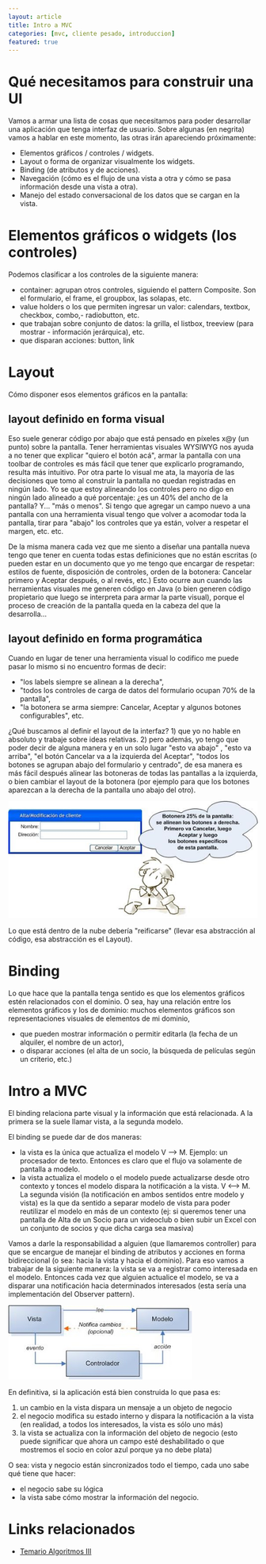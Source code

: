 ```yaml
---
layout: article
title: Intro a MVC
categories: [mvc, cliente pesado, introduccion]
featured: true
---
```


# Qué necesitamos para construir una UI

Vamos a armar una lista de cosas que necesitamos para poder desarrollar una aplicación que tenga interfaz de usuario. Sobre algunas (en negrita) vamos a hablar en este momento, las otras irán apareciendo próximamente:

- Elementos gráficos / controles / widgets.
- Layout o forma de organizar visualmente los widgets.
- Binding (de atributos y de acciones).
- Navegación (cómo es el flujo de una vista a otra y cómo se pasa información desde una vista a otra).
- Manejo del estado conversacional de los datos que se cargan en la vista.

# Elementos gráficos o widgets (los controles)

Podemos clasificar a los controles de la siguiente manera:

- container: agrupan otros controles, siguiendo el pattern Composite. Son el formulario, el frame, el groupbox, las solapas, etc. 
- value holders o los que permiten ingresar un valor: calendars, textbox, checkbox, combo,- radiobutton, etc. 
- que trabajan sobre conjunto de datos: la grilla, el listbox, treeview (para mostrar - información jerárquica), etc.
- que disparan acciones: button, link  

# Layout

Cómo disponer esos elementos gráficos en la pantalla: 

## **layout definido en forma visual**

Eso suele generar código por abajo que está pensado en píxeles x@y (un punto) sobre la pantalla. Tener herramientas visuales WYSIWYG nos ayuda a no tener que explicar "quiero el botón acá", armar la pantalla con una toolbar de controles es más fácil que tener que explicarlo programando, resulta más intuitivo. Por otra parte lo visual me ata, la mayoría de las decisiones que tomo al construir la pantalla no quedan registradas en ningún lado. Yo se que estoy alineando los controles pero no digo en ningún lado alineado a qué porcentaje: ¿es un 40% del ancho de la pantalla? Y... "más o menos". Si tengo que agregar un campo nuevo a una pantalla con una herramienta visual tengo que volver a acomodar toda la pantalla, tirar para "abajo" los controles que ya están, volver a respetar el margen, etc. etc.

De la misma manera cada vez que me siento a diseñar una pantalla nueva tengo que tener en cuenta todas estas definiciones que no están escritas (o pueden estar en un documento que yo me tengo que encargar de respetar: estilos de fuente, disposición de controles, orden de la botonera: Cancelar primero y Aceptar después, o al revés, etc.) Esto ocurre aun cuando las herramientas visuales me generen código en Java (o bien generen código propietario que luego se interpreta para armar la parte visual), porque el proceso de creación de la pantalla queda en la cabeza del que la desarrolla... 

## layout definido en forma programática

Cuando en lugar de tener una herramienta visual lo codifico me puede pasar lo mismo si no encuentro formas de decir:

- "los labels siempre se alinean a la derecha",
- "todos los controles de carga de datos del formulario ocupan 70% de la pantalla", 
- "la botonera se arma siempre: Cancelar, Aceptar y algunos botones configurables", etc. 

¿Qué buscamos al definir el layout de la interfaz? 1) que yo no hable en absoluto y trabaje sobre ideas relativas. 2) pero además, yo tengo que poder decir de alguna manera y en un solo lugar "esto va abajo" , "esto va arriba", "el botón Cancelar va a la izquierda del Aceptar", "todos los botones se agrupan abajo del formulario y centrado", de esa manera es más fácil después alinear las botoneras de todas las pantallas a la izquierda, o bien cambiar el layout de la botonera (por ejemplo para que los botones aparezcan a la derecha de la pantalla uno abajo del otro).

![image](/img/wiki/thinking_layout.jpg)

Lo que está dentro de la nube debería "reificarse" (llevar esa abstracción al código, esa abstracción es el Layout).

# Binding

Lo que hace que la pantalla tenga sentido es que los elementos gráficos estén relacionados con el dominio. O sea, hay una relación entre los elementos gráficos y los de dominio: muchos elementos gráficos son representaciones visuales de elementos de mi dominio,

- que pueden mostrar información o permitir editarla (la fecha de un alquiler, el nombre de un actor),
- o disparar acciones (el alta de un socio, la búsqueda de películas según un criterio, etc.)

# Intro a MVC

El binding relaciona parte visual y la información que está relacionada. A la primera se la suele llamar vista, a la segunda modelo.

El binding se puede dar de dos maneras:

- la vista es la única que actualiza el modelo V –> M. Ejemplo: un procesador de texto. Entonces es claro que el flujo va solamente de pantalla a modelo.
- la vista actualiza el modelo o el modelo puede actualizarse desde otro contexto y tonces el modelo dispara la notificación a la vista. V <--> M. La segunda visión (la notificación en ambos sentidos entre modelo y vista) es la que da sentido a separar modelo de vista para poder reutilizar el modelo en más de un contexto (ej: si queremos tener una pantalla de Alta de un Socio para un videoclub o bien subir un Excel con un conjunto de socios y que dicha carga sea masiva)
  
Vamos a darle la responsabilidad a alguien (que llamaremos controller) para que se encargue de manejar el binding de atributos y acciones en forma bidireccional (o sea: hacia la vista y hacia el dominio). Para eso vamos a trabajar de la siguiente manera: la vista se va a registrar como interesada en el modelo. Entonces cada vez que alguien actualice el modelo, se va a disparar una notificación hacia determinados interesados (esta sería una implementación del Observer pattern).

![mvc](/img/wiki/mvc.jpg)

En definitiva, si la aplicación está bien construida lo que pasa es:

1. un cambio en la vista dispara un mensaje a un objeto de negocio
2. el negocio modifica su estado interno y dispara la notificación a la vista (en realidad, a todos los interesados, la vista es sólo uno más)
3. la vista se actualiza con la información del objeto de negocio (esto puede significar que ahora un campo esté deshabilitado o que mostremos el socio en color azul porque ya no debe plata)

O sea: vista y negocio están sincronizados todo el tiempo, cada uno sabe qué tiene que hacer:

- el negocio sabe su lógica
- la vista sabe cómo mostrar la información del negocio.

# Links relacionados

- [Temario Algoritmos III](algo3-temario.html)
